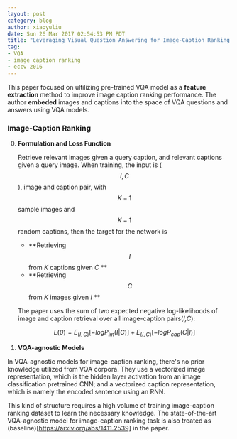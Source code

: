 ```yaml
---
layout: post
category: blog
author: xiaoyuliu
date: Sun 26 Mar 2017 02:54:53 PM PDT
title: "Leveraging Visual Question Answering for Image-Caption Ranking - Notes"
tag:
- VQA
- image caption ranking
- eccv 2016
---
```


This paper focused on ultilizing pre-trained VQA model as a **feature extraction** method to improve image caption ranking performance. The author **embeded** images and captions into the space of VQA questions and answers using VQA models.

### Image-Caption Ranking

0. **Formulation and Loss Function**

    Retrieve relevant images given a query caption, and relevant captions given a query image. When training, the input is ($$I,C$$), image and caption pair, with $$K-1$$ sample images and $$K-1$$ random captions, then the target for the network is 

    - **Retrieving $$I$$ from *K* captions given *C* **
    - **Retrieving $$C$$ from *K* images given *I* **

    The paper uses the sum of two expected negative log-likelihoods of image and caption retrieval over all image-caption pairs(*I,C*):

    $$
    L(\theta) = E_{(I,C)}[-logP_{im}(I|C)] + E_{(I,C)}[-logP_{cap}(C|I)]
    $$

1. **VQA-agnostic Models**

In VQA-agnostic models for image-caption ranking, there's no prior knowledge utilized from VQA corpora. They use a vectorized image representation, which is the hidden layer activation from an image classification pretrained CNN; and a vectorized caption representation, which is namely the encoded sentence using an RNN.

This kind of structure requires a high volume of training image-caption ranking dataset to learn the necessary knowledge. The state-of-the-art VQA-agnostic model for image-caption ranking task is also treated as (baseline)[https://arxiv.org/abs/1411.2539] in the paper.


